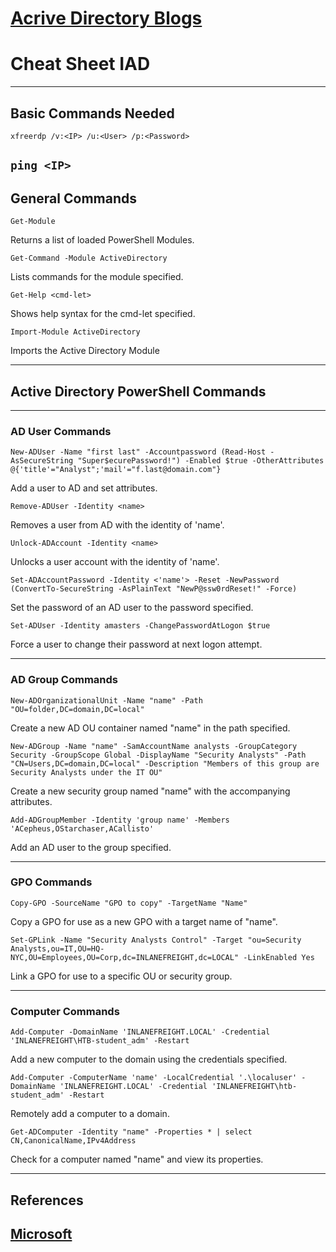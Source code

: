 # [Acrive Directory Blogs](https://adsecurity.org/)

# Cheat Sheet IAD  
----   
## Basic Commands Needed  

`xfreerdp /v:<IP> /u:<User> /p:<Password>`  

`ping <IP>`  
----    

## General Commands  

`Get-Module`  

Returns a list of loaded PowerShell Modules.    

`Get-Command -Module ActiveDirectory`  

Lists commands for the module specified.  

`Get-Help <cmd-let>`  

Shows help syntax for the cmd-let specified.  

`Import-Module ActiveDirectory`

Imports the Active Directory Module

----    

## Active Directory PowerShell Commands

----    

### AD User Commands  

`New-ADUser -Name "first last" -Accountpassword (Read-Host -AsSecureString "Super$ecurePassword!") -Enabled $true -OtherAttributes @{'title'="Analyst";'mail'="f.last@domain.com"}`  

Add a user to AD and set attributes.  

`Remove-ADUser -Identity <name>`  

Removes a user from AD with the identity of 'name'.  

`Unlock-ADAccount -Identity <name>`  

Unlocks a user account with the identity of 'name'.  

`Set-ADAccountPassword -Identity <'name'> -Reset -NewPassword (ConvertTo-SecureString -AsPlainText "NewP@ssw0rdReset!" -Force)`  

Set the password of an AD user to the password specified.  

`Set-ADUser -Identity amasters -ChangePasswordAtLogon $true`  

Force a user to change their password at next logon attempt.  

----  

### AD Group Commands  

`New-ADOrganizationalUnit -Name "name" -Path "OU=folder,DC=domain,DC=local"`  

Create a new AD OU container named "name" in the path specified.  

`New-ADGroup -Name "name" -SamAccountName analysts -GroupCategory Security -GroupScope Global -DisplayName "Security Analysts" -Path "CN=Users,DC=domain,DC=local" -Description "Members of this group are Security Analysts under the IT OU"`  

Create a new security group named "name" with the accompanying attributes.  

`Add-ADGroupMember -Identity 'group name' -Members 'ACepheus,OStarchaser,ACallisto'`  

Add an AD user to the group specified.  

----  

### GPO Commands  

`Copy-GPO -SourceName "GPO to copy" -TargetName "Name"`  

Copy a GPO for use as a new GPO with a target name of "name".  

`Set-GPLink -Name "Security Analysts Control" -Target "ou=Security Analysts,ou=IT,OU=HQ-NYC,OU=Employees,OU=Corp,dc=INLANEFREIGHT,dc=LOCAL" -LinkEnabled Yes`  

Link a GPO for use to a specific OU or security group.  

----    

### Computer Commands  

`Add-Computer -DomainName 'INLANEFREIGHT.LOCAL' -Credential 'INLANEFREIGHT\HTB-student_adm' -Restart`  

Add a new computer to the domain using the credentials specified.  

`Add-Computer -ComputerName 'name' -LocalCredential '.\localuser' -DomainName 'INLANEFREIGHT.LOCAL' -Credential 'INLANEFREIGHT\htb-student_adm' -Restart`  

Remotely add a computer to a domain.  

`Get-ADComputer -Identity "name" -Properties * | select CN,CanonicalName,IPv4Address`  

Check for a computer named "name" and view its properties.  

----   

## References    
[Microsoft](https://docs.microsoft.com/en-us/windows-server/identity/ad-ds/get-started/virtual-dc/active-directory-domain-services-overview)   
----
